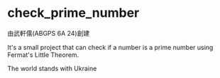 # check_prime_number
由武軒儒(ABGPS 6A 24)創建

It's a small project that can check if a number is a prime number using Fermat's Little Theorem.

The world stands with Ukraine
